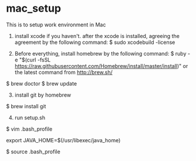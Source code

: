 mac_setup
=========

This is to setup work environment in Mac

1. install xcode if you haven't.
after the xcode is installed, agreeing the agreement by the following command:
$ sudo xcodebuild -license


2. Before everything, install homebrew by the following command:
$ ruby -e "$(curl -fsSL https://raw.githubusercontent.com/Homebrew/install/master/install)"
or the latest command from http://brew.sh/

$ brew doctor
$ brew update

3. install git by homebrew

$ brew install git


4. run setup.sh 





$ vim .bash_profile 
 
export JAVA_HOME=$(/usr/libexec/java_home)
 
$ source .bash_profile
